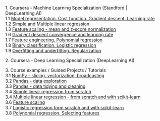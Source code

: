 <p>
1. Coursera - Machine Learning Specialization (Standford | DeepLearning.AI) 
<br>1.1 <a href="courses/1.01_Model%20representation.%20Cost%20function.%20Gradient%20descent.%20Learning%20rate.ipynb">Model representation. Cost function. Gradient descent. Learning rate</a>
<br>1.2 <a href="courses/1.02_Simple%20and%20Multiple%20linear%20regression.ipynb">Simple and Multiple linear regression</a>
<br>1.3 <a href="courses/1.03_Feature%20scaling%20-%20mean%20and%20z-score%20normalization.ipynb">Feature scaling - mean and z-score normalization</a>
<br>1.6 <a href="courses/1.04_Gradient%20descent%20convergence%20and%20learning%20rate.ipynb">Gradient descent convergence and learning rate</a> 
<br>1.7 <a href="courses/1.05_%20Feature%20engineering.%20Polynomial%20regression.ipynb">Feature engineering. Polynomial regression</a>
<br>1.8 <a href="courses/1.06_Binary%20classification.%20Logistic%20regression.ipynb">Binary classification. Logistic regression</a> 
<br>1.9 <a href="courses/1.07_Overfitting%20and%20underfitting.%20Regularization.ipynb">Overfitting and underfitting. Regularization</a> 
<p>
2. Coursera - Deep Learning Specialization (DeepLearning.AI)
</p>
<p>
3. Course examples / Guided Projects / Tutorials
<br>3.1 <a href="courses/3.01_NumPy%20-%20slicing%2C%20vectorization%2C%20broadcasting.ipynb">NumPy - slicing, vectorization, broadcasting</a>   
<br>3.2 <a href="courses/3.02_Pandas%20-%20data%20exploration">Pandas - data exploration</a>    
<br>3.3 <a href="courses/3.03_Pandas%20-%20data%20tidying%20and%20cleaning.ipynb">Pandas - data tidying and cleaning</a>     
<br>3.4 <a href="courses/3.04_Simple%20linear%20regression.ipynb">Simple linear regression from scratch</a>  
<br>3.4 <a href="courses/3.05_Multiple%20linear%20regression%20-%20from%20scratch%20and%20with%20scikit-learn.ipynb">Multiple linear regression - from scratch and with scikit-learn</a>     
<br>3.6 <a href="courses/3.06_Feature%20scaling.ipynb">Feature scaling</a> 
<br>3.7 <a href="courses/3.07_Logistic%20regression%20form%20scratch%20and%20with%20scikit-learn.ipynb">Logistic regression form scratch and with scikit-learn</a>
<br>3.8 <a href="courses/3.08_Polynomial%20regression.%20Selecting%20features.ipynb">Polynomial regression. Selecting features</a> 
</p>

 